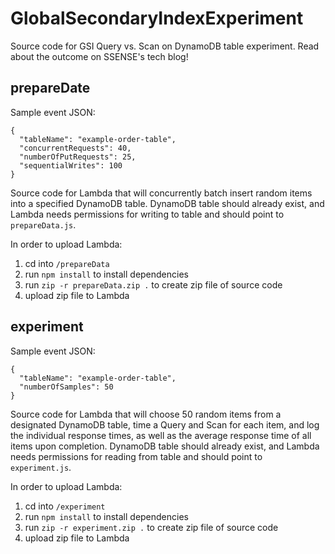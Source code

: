 # GlobalSecondaryIndexExperiment
Source code for GSI Query vs. Scan on DynamoDB table experiment. Read about the outcome on SSENSE's tech blog!

## prepareDate

Sample event JSON:
```
{
  "tableName": "example-order-table",
  "concurrentRequests": 40,
  "numberOfPutRequests": 25,
  "sequentialWrites": 100
}
```

Source code for Lambda that will concurrently batch insert random items into a specified DynamoDB table.
DynamoDB table should already exist, and Lambda needs permissions for writing to table and should point to `prepareData.js`. 

In order to upload Lambda:
1. cd into `/prepareData`
2. run `npm install` to install dependencies
3. run `zip -r prepareData.zip .` to create zip file of source code
4. upload zip file to Lambda 

## experiment 

Sample event JSON:
```
{
  "tableName": "example-order-table",
  "numberOfSamples": 50
}
```

Source code for Lambda that will choose 50 random items from a designated DynamoDB table, time a Query and Scan for
each item, and log the individual response times, as well as the average response time of all items upon completion. 
DynamoDB table should already exist, and Lambda needs permissions for reading from table and should point to `experiment.js`.

In order to upload Lambda:
1. cd into `/experiment`
2. run `npm install` to install dependencies
3. run `zip -r experiment.zip .` to create zip file of source code
4. upload zip file to Lambda
